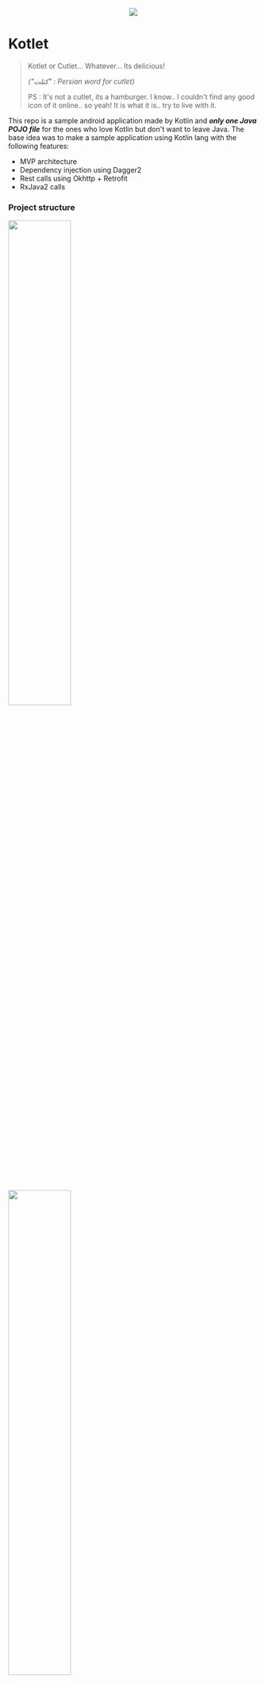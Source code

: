<p align="center">
  <img src="https://user-images.githubusercontent.com/8886687/27769178-68ca1c8e-5f39-11e7-9345-cd6560c71ace.png"/>
</p>

# Kotlet

> Kotlet or Cutlet... Whatever... Its delicious!
> 
> *("کتلت" : Persian word for cutlet)*
> 
> PS : It's not a cutlet, its a hamburger. I know.. I couldn't find any good icon of it online.. so yeah! It is what it is.. try to live with it.

This repo is a sample android application made by Kotlin and ***only one Java POJO file*** for the ones who love Kotlin but don't want to leave Java.
The base idea was to make a sample application using Kotlin lang with the following features:

* MVP architecture
* Dependency injection using Dagger2
* Rest calls using Okhttp + Retrofit
* RxJava2 calls

### Project structure
<div>
  <img style="width:50%;" src="https://user-images.githubusercontent.com/8886687/27769308-6327e92a-5f3c-11e7-80a1-8dfd1b70ca48.PNG"/>
  <img style="width:50%;" src="https://user-images.githubusercontent.com/8886687/27769309-6330adf8-5f3c-11e7-91c7-8bc92b6d6bc3.PNG"/>
</div>
Its more about the kotlin lang itself and how to use these libraries with it. no fancy ui implemented yet but may be in future.
I will add more features soon.

### [Doc Collections](https://github.com/mirrajabi/kotlet/wiki)
I've collected some good stuff that would help you learn Kotlin in android.

Checkout [Wiki](https://github.com/mirrajabi/kotlet/wiki)

### Contributions

Any contributions are welcome. just fork it and submit your changes to your fork and then create a pull request.
or if you have any ideas or issues just submit them in Issues tab.

### Credits
I used 
- [JsonPlaceholder](https://jsonplaceholder.typicode.com/) as test api server
- [BRVAH](https://github.com/CymChad/BaseRecyclerViewAdapterHelper) for a quick implementation of adapters.
- ...
